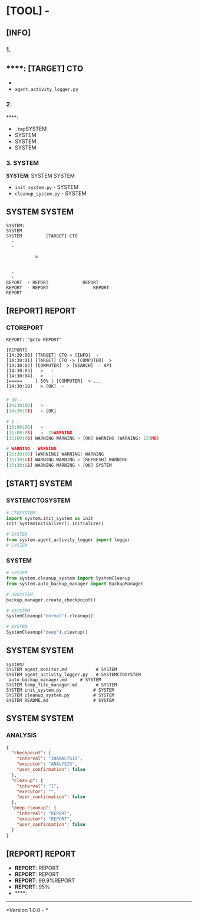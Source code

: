 # [TOOL]  - 

## 


## [INFO] 

### 1. 
****: [TARGET] CTO
- 
- 
- `agent_activity_logger.py` 

### 2. 
****:  
- `.tmp`SYSTEM
- SYSTEM
- SYSTEM
- SYSTEM

### 3. SYSTEM
**SYSTEM**: SYSTEM SYSTEM
- `init_system.py` - SYSTEM
- `cleanup_system.py` - SYSTEM

## SYSTEM SYSTEM

```
SYSTEM:
SYSTEM
SYSTEM         [TARGET] CTO                       
  -      
  -         

           v 

                           
  -              
  -                
REPORT  - REPORT             REPORT
REPORT  - REPORT                 REPORT
REPORT
```

## [REPORT] REPORT

### CTOREPORT
```
REPORT: "@cto REPORT"

[REPORT]
[14:30:00] [TARGET] CTO > [INFO]  - 
[14:30:01] [TARGET] CTO -> [COMPUTER]  > 
[14:30:02] [COMPUTER]  > [SEARCH]  - API
[14:30:03]   >   - 
[14:30:04]   >   - 
[=====     ] 50% | [COMPUTER]  > ...
[14:30:10]   > [OK]  - 
```

### 
```python
# 30 - 
[14:30:00]   >  
[14:30:01]   > [OK] 

# 1 -   
[15:00:00]   >  
[15:00:05]   >  25WARNING
[15:00:06] WARNING WARNING > [OK] WARNING (WARNING: 125MB)

# WARNING - WARNING
[15:30:00] [WARNING] WARNING: WARNING
[15:30:01] WARNING WARNING > [REFRESH] WARNING
[15:30:02] WARNING WARNING > [OK] SYSTEM
```

## [START] SYSTEM

### SYSTEMCTOSYSTEM
```python
# CTOSYSTEM
import system.init_system as init
init.SystemInitializer().initialize()

# SYSTEM
from system.agent_activity_logger import logger
# SYSTEM
```

### SYSTEM
```python
# SYSTEM
from system.cleanup_system import SystemCleanup
from system.auto_backup_manager import BackupManager

# 30SYSTEM
backup_manager.create_checkpoint()

# 1SYSTEM  
SystemCleanup("normal").cleanup()

# SYSTEM
SystemCleanup("deep").cleanup()
```

## SYSTEM SYSTEM

```
system/
SYSTEM agent_monitor.md           # SYSTEM
SYSTEM agent_activity_logger.py   # SYSTEMCTOSYSTEM
 auto_backup_manager.md     # SYSTEM
SYSTEM temp_file_manager.md       # SYSTEM
SYSTEM init_system.py            # SYSTEM
SYSTEM cleanup_system.py         # SYSTEM
SYSTEM README.md                 # SYSTEM
```

## SYSTEM SYSTEM

### ANALYSIS
```json
{
  "checkpoint": {
    "interval": "30ANALYSIS",
    "executor": "ANALYSIS",
    "user_confirmation": false
  },
  "cleanup": {
    "interval": "1",
    "executor": "",
    "user_confirmation": false
  },
  "deep_cleanup": {
    "interval": "REPORT",
    "executor": "REPORT",
    "user_confirmation": false
  }
}
```

## [REPORT] REPORT

- **REPORT**: REPORT
- **REPORT**: REPORT
- **REPORT**: 99.9%REPORT
- **REPORT**: 95%
- ****: 

---

*Version 1.0.0 - *